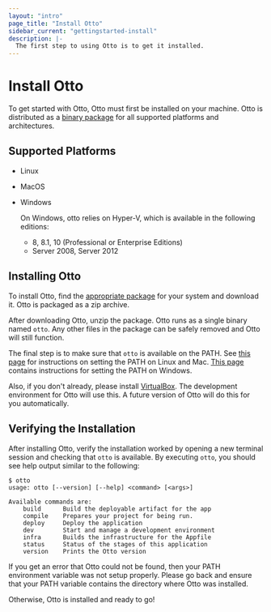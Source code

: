 ```yaml
---
layout: "intro"
page_title: "Install Otto"
sidebar_current: "gettingstarted-install"
description: |-
  The first step to using Otto is to get it installed.
---
```


# Install Otto

To get started with Otto, Otto must first be installed on your machine.
Otto is distributed as a [binary package](/downloads.html) for all
supported platforms and architectures.

## Supported Platforms
- Linux
- MacOS
- Windows 
  
  On Windows, otto relies on Hyper-V, which is available in the following editions:
  - 8, 8.1, 10 (Professional or Enterprise Editions)
  - Server 2008, Server 2012

## Installing Otto

To install Otto, find the [appropriate package](/downloads.html) for
your system and download it. Otto is packaged as a zip archive.

After downloading Otto, unzip the package. Otto runs as a single binary
named `otto`. Any other files in the package can be safely removed and
Otto will still function.

The final step is to make sure that `otto` is available on the PATH.
See [this page](http://stackoverflow.com/questions/14637979/how-to-permanently-set-path-on-linux)
for instructions on setting the PATH on Linux and Mac.
[This page](http://stackoverflow.com/questions/1618280/where-can-i-set-path-to-make-exe-on-windows)
contains instructions for setting the PATH on Windows.

Also, if you don't already, please install [VirtualBox](http://virtualbox.org).
The development environment for Otto will use this. A future version of
Otto will do this for you automatically.

## Verifying the Installation

After installing Otto, verify the installation worked by opening a new
terminal session and checking that `otto` is available. By executing
`otto`, you should see help output similar to the following:

```
$ otto
usage: otto [--version] [--help] <command> [<args>]

Available commands are:
    build      Build the deployable artifact for the app
    compile    Prepares your project for being run.
    deploy     Deploy the application
    dev        Start and manage a development environment
    infra      Builds the infrastructure for the Appfile
    status     Status of the stages of this application
    version    Prints the Otto version
```

If you get an error that Otto could not be found, then your PATH environment
variable was not setup properly. Please go back and ensure that your PATH
variable contains the directory where Otto was installed.

Otherwise, Otto is installed and ready to go!
